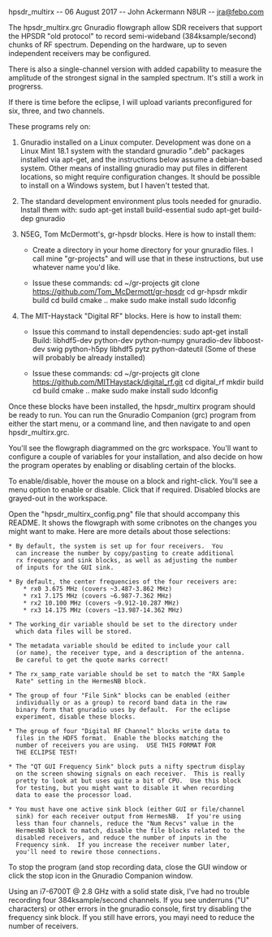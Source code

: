 hpsdr_multirx -- 06 August 2017 -- John Ackermann N8UR -- jra@febo.com

The hpsdr_multirx.grc Gnuradio flowgraph allow SDR receivers that support
the HPSDR "old protocol" to record semi-wideband (384ksample/second)
chunks of RF spectrum.  Depending on the hardware, up to seven independent
receivers may be configured.

There is also a single-channel version with added capability to measure
the amplitude of the strongest signal in the sampled spectrum.  It's still
a work in progrerss.

If there is time before the eclipse, I will upload variants preconfigured
for six, three, and two channels.

These programs rely on:

1.  Gnuradio installed on a Linux computer.  Development was done 
on a Linux Mint 18.1 system with the standard gnuradio ".deb" 
packages installed via apt-get, and the instructions below assume a
debian-based system.  Other means of installing gnuradio may put
files in different locations, so might require configuration changes.
It should be possible to install on a Windows system, but I haven't 
tested that.

2.  The standard development environment plus tools needed for gnuradio.
    Install them with:
	sudo apt-get install build-essential
	sudo apt-get build-dep gnuradio

3.  N5EG, Tom McDermott's, gr-hpsdr blocks.   Here is how to install them:

	* Create a directory in your home directory for your gnuradio
	  files.  I call mine "gr-projects" and will use that in these 
	  instructions, but use whatever name you'd like.

	* Issue these commands:
		cd ~/gr-projects
		git clone https://github.com/Tom_McDermott/gr-hpsdr
		cd gr-hpsdr
		mkdir build 
		cd build 
		cmake ..
		make 
		sudo make install 
		sudo ldconfig 

4.  The MIT-Haystack "Digital RF" blocks.  Here is how to install them:

	* Issue this command to install dependencies:
		sudo apt-get install Build: libhdf5-dev python-dev
		python-numpy gnuradio-dev libboost-dev swig python-h5py
		libhdf5 pytz python-dateutil
	  (Some of these will probably be already installed)

	* Issue these commands:
		cd ~/gr-projects
		git clone https://github.com/MITHaystack/digital_rf.git
		cd digital_rf
		mkdir build
		cd build
		cmake ..
		make
		sudo make install
		sudo ldconfig

Once these blocks have been installed, the hpsdr_multirx program should
be ready to run.  You can run the Gnuradio Companion (grc) program from
either the start menu, or a command line, and then navigate to and open
hpsdr_multirx.grc.

You'll see the flowgraph diagrammed on the grc workspace.  You'll want to
configure a couple of variables for your installation, and also decide
on how the program operates by enabling or disabling certain of the blocks.

To enable/disable, hover the mouse on a block and right-click.  You'll see
a menu option to enable or disable.  Click that if required.  Disabled
blocks are grayed-out in the workspace.

Open the "hpsdr_multirx_config.png" file that should accompany this
README.  It shows the flowgraph with some cribnotes on the changes you
might want to make.  Here are more details about those selections:

	* By default, the system is set up for four receivers.  You
	  can increase the number by copy/pasting to create additional
	  rx frequency and sink blocks, as well as adjusting the number
	  of inputs for the GUI sink.

	* By default, the center frequencies of the four receivers are:
		* rx0 3.675 MHz (covers ~3.487-3.862 MHz)
		* rx1 7.175 MHz (covers ~6.987-7.362 MHz)
		* rx2 10.100 MHz (covers ~9.912-10.287 MHz)
		* rx3 14.175 MHz (covers ~13.987-14.362 MHz)

	* The working_dir variable should be set to the directory under
	  which data files will be stored.

	* The metadata variable should be edited to include your call
	  (or name), the receiver type, and a description of the antenna.
	  Be careful to get the quote marks correct!

	* The rx_samp_rate variable should be set to match the "RX Sample
	  Rate" setting in the HermesNB block.

	* The group of four "File Sink" blocks can be enabled (either
	  individually or as a group) to record band data in the raw
	  binary form that gnuradio uses by default.  For the eclipse
	  experiment, disable these blocks.

	* The group of four "Digital RF Channel" blocks write data to
	  files in the HDF5 format.  Enable the blocks matching the
	  number of receivers you are using.  USE THIS FORMAT FOR
	  THE ECLIPSE TEST!

	* The "QT GUI Frequency Sink" block puts a nifty spectrum display
	  on the screen showing signals on each receiver.  This is really
	  pretty to look at but uses quite a bit of CPU.  Use this block
	  for testing, but you might want to disable it when recording
	  data to ease the processor load.

	* You must have one active sink block (either GUI or file/channel
	  sink) for each receiver output from HermesNB.  If you're using
	  less than four channels, reduce the "Num Recvs" value in the
	  HermesNB block to match, disable the file blocks related to the
	  disabled receivers, and reduce the number of inputs in the
	  Frequency sink.  If you increase the receiver number later,
	  you'll need to rewire those connections.

To stop the program (and stop recording data, close the GUI window
or click the stop icon in the Gnuradio Companion window.

Using an i7-6700T @ 2.8 GHz with a solid state disk, I've had no trouble
recording four 384ksample/second channels. If you see underruns 
("U" characters) or other errors in the gnuradio console, first try
disabling the frequency sink block.  If you still have errors, you mayi
need to reduce the number of receivers.


